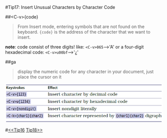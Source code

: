#Tip17: Insert Unusual Characters by Character Code  
  

##&lt;C-v&gt;{code}  
>From Insert mode, entering symbols that are not found on the keyboard. `{code}` is the address of the character that we want to insert.  
  
**note**: code consist of three digits! like: `<C-v>065`-->'A' or a four-digit hexadecimal code: `<C-v>u00bf`-->'¿'  
  
##ga  
>display the numeric code for any character in your document, just place the cursor on it  
  
![tip17](images/tip17.png)  
  
#[<<Tip16](tip16.md) [Tip18>>](tip18.md)
